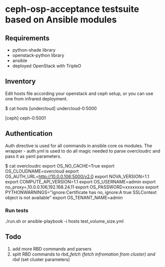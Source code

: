 # ceph-osp-acceptance testsuite based on Ansible modules

## Requirements
- python-shade library
- openstack-python library
- ansible
- deployed OpenStack with TripleO

## Inventory

Edit hosts file according your openstack and ceph setup, or you can use one from infrared deployment.

$ cat hosts
[undercloud]
undercloud-0:5000

[ceph]
ceph-0:5001

## Authentication

Auth directive is used for all commands in ansible core os modules. The wrapper - auth.yml is used
to do all magic needed to parse overcloudrc and pass it as yaml parameters.

$ cat overcloudrc
export OS_NO_CACHE=True
export OS_CLOUDNAME=overcloud
export OS_AUTH_URL=http://10.0.0.106:5000/v2.0
export NOVA_VERSION=1.1
export COMPUTE_API_VERSION=1.1
export OS_USERNAME=admin
export no_proxy=,10.0.0.106,192.168.24.11
export OS_PASSWORD=xxxxxxxx
export PYTHONWARNINGS="ignore:Certificate has no, ignore:A true SSLContext object is not available"
export OS_TENANT_NAME=admin

### Run tests

./run.sh
or
ansible-playbook -i hosts test_volume_size.yml

## Todo
1. add more RBD commands and parsers
2. split RBD commands to rbd_*_fetch (fetch infromation from cluster) and rbd_* (set cluster parameters)


